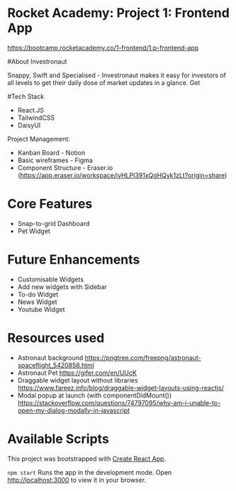 # Rocket Academy: Project 1: Frontend App

https://bootcamp.rocketacademy.co/1-frontend/1.p-frontend-app

#About Investronaut

Snappy, Swift and Specialised - Investronaut makes it easy for investors of all levels to get their daily dose of market updates in a glance. Get

#Tech Stack

- React.JS
- TailwindCSS
- DaisyUI

Project Management:

- Kanban Board - Notion
- Basic wireframes - Figma
- Component Structure - Eraser.io (https://app.eraser.io/workspace/iyHLPI391xQgHQyk1zLt?origin=share)

# Core Features

- Snap-to-grid Dashboard
- Pet Widget

# Future Enhancements

- Customisable Widgets
- Add new widgets with Sidebar
- To-do Widget
- News Widget
- Youtube Widget

# Resources used

- Astronaut background https://pngtree.com/freepng/astronaut-spaceflight_5420858.html
- Astronaut Pet https://gifer.com/en/UUcK
- Draggable widget layout without libraries https://www.fareez.info/blog/draggable-widget-layouts-using-reactjs/
- Modal popup at launch (with componentDidMount()) https://stackoverflow.com/questions/74797095/why-am-i-unable-to-open-my-dialog-modally-in-javascript

# Available Scripts

This project was bootstrapped with [Create React App](https://github.com/facebook/create-react-app).

`npm start` Runs the app in the development mode.
Open [http://localhost:3000](http://localhost:3000) to view it in your browser.
